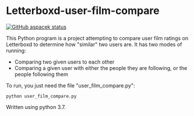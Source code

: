 # Letterboxd-user-film-compare

<p align="left">
  <a href="https://github.com/aspacek/Letterboxd-user-film-compare"><img alt="GitHub aspacek status" src="https://github.com/aspacek/Letterboxd-user-film-compare/workflows/CI/badge.svg"></a>
</p>

This Python program is a project attempting to compare user film ratings on Letterboxd to determine how "similar" two users are. It has two modes of running:

- Comparing two given users to each other
- Comparing a given user with either the people they are following, or the people following them

To run, you just need the file "user_film_compare.py":

`python user_film_compare.py`

Written using python 3.7.


